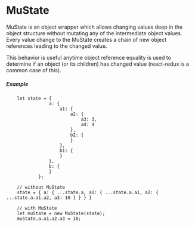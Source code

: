 # MuState

MuState is an object wrapper which allows changing values deep in the object structure without mutating any of the intermediate object values. Every value change to the MuState creates a chain of new object references leading to the changed value.

This behavior is useful anytime object reference equality is used to determine if an object (or its children) has changed value (react-redux is a common case of this).

##### Example

```
    let state = {
                a: {
                    a1: {
                        a2: {
                            a3: 3,
                            a4: 4
                        },
                        b2: {
                        }
                    },
                    b1: {
                    }
                },
                b: {
                }
            };
    
    // without MuState        
    state = { a: { ...state.a, a1: { ...state.a.a1, a2: { ...state.a.a1.a2, a3: 10 } } } }
    
    // with MuState
    let muState = new MuState(state);
    muState.a.a1.a2.a3 = 10;
```
